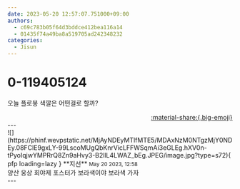 ```yaml
---
date: 2023-05-20 12:57:07.751000+09:00
authors:
  - c69c783b05f64d3bddce412bea116a14
  - 01435f74a49ba8a519705ad242348232
categories:
  - Jisun
---
```


# 0-119405124

<div class="post-container" markdown="1">
<div class="content-container md-sidebar__scrollwrap" markdown="1">

오늘 플로봉 색깔은 어떤걸로 할까?

</div>
</div>

<div style="text-align: right;" markdown="1">
<a href="https://weverse.io/fromis9/fanpost/0-119405124" style="text-align: right;">:material-share:{.big-emoji}</a>
</div>
---

<div class="comments-container md-sidebar__scrollwrap" markdown="1">
<div class="comment" markdown="1">
<div class='id-container' markdown="1">
![](https://phinf.wevpstatic.net/MjAyNDEyMTlfMTE5/MDAxNzM0NTgzMjY0NDEy.08FClE9gxLY-99LscoMUgQbKnrVicLFFWSqmAi3eGLEg.hXV0n-tPyoIqjwYMPRrQ8Zn9aHvy3-B2llL4LWAZ_bEg.JPEG/image.jpg?type=s72){ pfp loading=lazy }
**<span class="artist">지선</span>** <small>May 20 2023, 12:58</small><br>
</div>
<div class='comment-body' markdown="1">
양산 웅상 회야제 포스터가 보라색이야 보라색 가자
</div>
</div>
</div>
---
